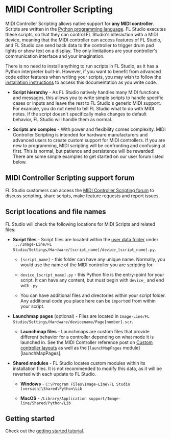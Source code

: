 # MIDI Controller Scripting

MIDI Controller Scripting allows native support for **any MIDI controller**.
Scripts are written in the
[Python programming language](https://www.python.org/about/gettingstarted/).
FL Studio executes these scripts, so that they can control FL Studio's
interaction with a MIDI device, meaning that the MIDI controller can access
features of FL Studio, and FL Studio can send back data to the controller to
trigger drum pad lights or show text on a display. The only limitations are
your controller's communication interface and your imagination.

There is no need to install anything to run scripts in FL Studio, as it has a
Python interpreter built-in. However, if you want to benefit from advanced code
editor features when writing your scripts, you may wish to follow the
[installation instructions](../installation.md) to access this documentation
as you write code.

* **Script hierarchy** - As FL Studio natively handles many MIDI functions and
  messages, this allows you to write simple scripts to handle specific cases or
  inputs and leave the rest to FL Studio's generic MIDI support. For example,
  you do not need to tell FL Studio what to do with MIDI notes. If the script
  doesn't specifically make changes to default behavior, FL Studio will handle
  them as normal.

* **Scripts are complex** - With power and flexibility comes complexity. MIDI
  Controller Scripting is intended for hardware manufacturers and advanced
  users to create custom support for MIDI controllers. If you are new to
  programming, MIDI scripting will be confronting and confusing at first. This
  is normal, but patience and persistence will be rewarded! There are some
  simple examples to get started on our user forum listed below.

## MIDI Controller Scripting support forum

FL Studio customers can access the
[MIDI Controller Scripting forum](https://support.image-line.com/redirect/midi_scripting_forum)
to discuss scripting, share scripts, make feature requests and report issues.

## Script locations and file names

FL Studio will check the following locations for MIDI Scripts and related
files:

* **Script files** - Script files are located within the
  [user data folder](https://www.image-line.com/fl-studio-learning/fl-studio-beta-online-manual/html/envsettings_files.htm#userdata)
  under `.../Image-Line/FL Studio/Settings/Hardware/[script_name]/device_[script_name].py`.

  * `[script_name]` - this folder can have any unique name. Normally, you would
    use the name of the MIDI controller you are scripting for.

  * `device_[script_name].py` - this Python file is the entry-point for your
    script. It can have any content, but must begin with `device_` and end with
    `.py`.

  * You can have additional files and directories within your script folder.
    Any additional code you place here can be `import`ed from within your
    script.

* **Launchmap pages** (optional) - Files are located in
  `Image-Line/FL Studio/Settings/Hardware/devicename/Page[number].scr`.

  * **Launchmap files** - Launchmaps are custom files that provide different
    behavior for a controller depending on what mode it is launched in.
    See the MIDI Controller reference post on
    [Custom controller layouts](https://forum.image-line.com/viewtopic.php?f=1914&t=92193)
    as well as the [`launchMapPages` module][launchMapPages].

* **Shared modules** - FL Studio locates custom modules within its installation
  files. It is not recommended to modify this data, as it will be reverted
  with each update to FL Studio.

  * **Windows** - `C:\Program Files\Image-Line\FL Studio [version]\Shared\Python\Lib`

  * **MacOS** - `/Library/Application support/Image-line/Shared/Python/Lib`

## Getting started

Check out the [getting started tutorial](./tutorials/getting_started.md).
